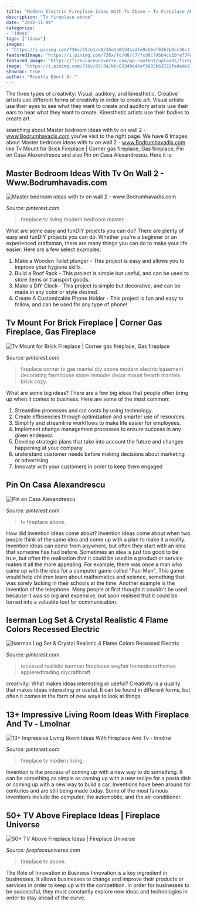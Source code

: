 ```yaml
---
title: "Modern Electric Fireplace Ideas With Tv Above ~ Tv Fireplace Above"
description: "Tv fireplace above"
date: "2022-11-09"
categories:
- "ideas"
tags: ["ideas"]
images:
- "https://i.pinimg.com/736x/35/e1/a8/35e1a81341adfe9cb6ef6367b0cc36c4.jpg"
featuredImage: "https://i.pinimg.com/736x/fc/d8/c7/fcd8c7d6b4cc1bfe734d19a1313d809e.jpg"
featured_image: "https://fireplaceuniverse.com/wp-content/uploads/fireplace-ideas-tv-above-19-683x1024.jpg"
image: "https://i.pinimg.com/736x/03/34/b6/0334b640af3885b63722fedade216c57--tv-above-fireplace-ideas-tv-fireplace.jpg"
ShowToc: true
author: "Rosetta Ebert Sr."
---
```



The three types of creativity: Visual, auditory, and kinesthetic.
Creative artists use different forms of creativity in order to create art. Visual artists use their eyes to see what they want to create and auditory artists use their ears to hear what they want to create. Kinesthetic artists use their bodies to create art.

	

		
searching about Master bedroom ideas with tv on wall 2 - www.Bodrumhavadis.com you've visit to the right page. We have 6 Images about Master bedroom ideas with tv on wall 2 - www.Bodrumhavadis.com like Tv Mount for Brick Fireplace | Corner gas fireplace, Gas fireplace, Pin on Casa Alexandrescu and also Pin on Casa Alexandrescu. Here it is:
		
    
## Master Bedroom Ideas With Tv On Wall 2 - Www.Bodrumhavadis.com

<img loading=lazy src="https://i.pinimg.com/736x/fc/d8/c7/fcd8c7d6b4cc1bfe734d19a1313d809e.jpg" onerror="this.onerror=null;this.src='https://tse3.mm.bing.net/th?id=OIP.JErm-FVKJD5OAO8vVpD8XwHaL3&amp;pid=15.1';" alt="Master bedroom ideas with tv on wall 2 - www.Bodrumhavadis.com">

_Source: pinterest.com_

>fireplace tv living modern bedroom master. 

	

What are some easy and funDIY projects you can do?
There are plenty of easy and funDIY projects you can do. Whether you're a beginner or an experienced craftsman, there are many things you can do to make your life easier. Here are a few select examples: 
1. Make a Wooden Toilet plunger - This project is easy and allows you to improve your hygiene skills. 
2. Build a Roof Rack - This project is simple but useful, and can be used to store items or transport goods. 
3. Make a DIY Clock - This project is simple but decorative, and can be made in any color or style desired. 
4. Create A Customizable Phone Holder - This project is fun and easy to follow, and can be used for any type of phone!

    
## Tv Mount For Brick Fireplace | Corner Gas Fireplace, Gas Fireplace

<img loading=lazy src="https://i.pinimg.com/736x/64/26/30/6426300b1477419a10740cc924fe358c.jpg" onerror="this.onerror=null;this.src='https://tse1.mm.bing.net/th?id=OIP.NGqvUFCHcpJgrHgRS8jKewHaJo&amp;pid=15.1';" alt="Tv Mount for Brick Fireplace | Corner gas fireplace, Gas fireplace">

_Source: pinterest.com_

>fireplace corner tv gas mantel diy above modern electric basement decorating farmhouse stone remodel decor mount hearth mantels brick cozy. 

	

What are some big ideas?
There are a few big ideas that people often bring up when it comes to business. Here are some of the most common:
1. Streamline processes and cut costs by using technology.
2. Create efficiencies through optimization and smarter use of resources.
3. Simplify and streamline workflows to make life easier for employees.
4. Implement change management processes to ensure success in any given endeavor. 
5. Develop strategic plans that take into account the future and changes happening at your company 
6. understand customer needs before making decisions about marketing or advertising 
7. Innovate with your customers in order to keep them engaged 

    
## Pin On Casa Alexandrescu

<img loading=lazy src="https://i.pinimg.com/736x/03/34/b6/0334b640af3885b63722fedade216c57--tv-above-fireplace-ideas-tv-fireplace.jpg" onerror="this.onerror=null;this.src='https://tse3.mm.bing.net/th?id=OIP.o9TOeNql2TeU1LTGsqE-2wHaHr&amp;pid=15.1';" alt="Pin on Casa Alexandrescu">

_Source: pinterest.com_

>tv fireplace above. 

	

How did invention ideas come about?
Invention ideas come about when two people think of the same idea and come up with a plan to make it a reality. Invention ideas can come from anywhere, but often they start with an idea that someone has had before. Sometimes an idea is just too good to be true, but often the realisation that it could be used in a product or service makes it all the more appealing. For example, there was once a man who came up with the idea for a computer game called "Pac-Man". This game would help children learn about mathematics and science, something that was sorely lacking in their schools at the time. Another example is the invention of the telephone. Many people at first thought it couldn't be used because it was so big and expensive, but soon realised that it could be turned into a valuable tool for communication.

    
## Iserman Log Set &amp; Crystal Realistic 4 Flame Colors Recessed Electric

<img loading=lazy src="https://i.pinimg.com/736x/93/89/24/938924ecb3e9377550ec2f7b1d5d397e.jpg" onerror="this.onerror=null;this.src='https://tse1.mm.bing.net/th?id=OIP.wsj6jyOYfzvr7hps1-YYLwHaHa&amp;pid=15.1';" alt="Iserman Log Set &amp; Crystal Realistic 4 Flame Colors Recessed Electric">

_Source: pinterest.com_

>recessed realistic iserman fireplaces wayfair homedecorthemes appleredtrading diycraftbraft. 

	

creativity: What makes ideas interesting or useful?
Creativity is a quality that makes ideas interesting or useful. It can be found in different forms, but often it comes in the form of new ways to look at things.

    
## 13+ Impressive Living Room Ideas With Fireplace And Tv - Lmolnar

<img loading=lazy src="https://i.pinimg.com/736x/35/e1/a8/35e1a81341adfe9cb6ef6367b0cc36c4.jpg" onerror="this.onerror=null;this.src='https://tse3.mm.bing.net/th?id=OIP.YVG9_mKlSO2BuN2Df7iOVAHaJQ&amp;pid=15.1';" alt="13+ Impressive Living Room Ideas With Fireplace And Tv - lmolnar">

_Source: pinterest.com_

>fireplace tv modern living. 

	

Invention is the process of coming up with a new way to do something. It can be something as simple as coming up with a new recipe for a pasta dish or coming up with a new way to build a car. Inventions have been around for centuries and are still being made today. Some of the most famous inventions include the computer, the automobile, and the air-conditioner.

    
## 50+ TV Above Fireplace Ideas | Fireplace Universe

<img loading=lazy src="https://fireplaceuniverse.com/wp-content/uploads/fireplace-ideas-tv-above-19-683x1024.jpg" onerror="this.onerror=null;this.src='https://tse1.mm.bing.net/th?id=OIP.oLYHONAprS-79K_ykdLT2gHaLG&amp;pid=15.1';" alt="50+ TV Above Fireplace Ideas | Fireplace Universe">

_Source: fireplaceuniverse.com_

>fireplace tv above. 

	

The Role of Innovation in Business
Innovation is a key ingredient in businesses. It allows businesses to change and improve their products or services in order to keep up with the competition. In order for businesses to be successful, they must constantly explore new ideas and technologies in order to stay ahead of the curve.

